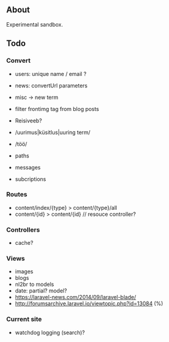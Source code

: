 ## About

Experimental sandbox.

## Todo

### Convert

- users: unique name / email ?

- news: convertUrl parameters
- misc -> new term
- filter frontimg tag from blog posts
- Reisiveeb?
- /uurimus|küsitlus|uuring term/
- /töö/
- paths

- messages
- subcriptions

### Routes

- content/index/{type} > content/{type}/all
- content/{id} > content/{id} // resouce controller?

### Controllers

- cache?

### Views

- images
- blogs
- nl2br to models
- date: partial? model?
- https://laravel-news.com/2014/09/laravel-blade/
- http://forumsarchive.laravel.io/viewtopic.php?id=13084 (%)

### Current site

- watchdog logging (search)?